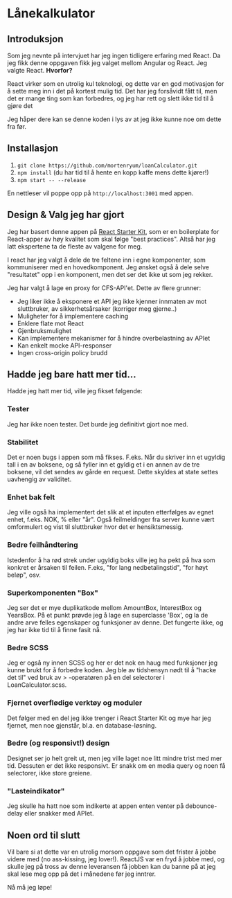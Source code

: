 # Lånekalkulator
## Introduksjon
Som jeg nevnte på intervjuet har jeg ingen tidligere erfaring med React. Da jeg fikk denne oppgaven fikk jeg valget mellom Angular og React. Jeg valgte React. __Hvorfor?__

React virker som en utrolig kul teknologi, og dette var en god motivasjon for å sette meg inn i det på kortest mulig tid. Det har jeg forsåvidt fått til, men det er mange ting som kan forbedres, og jeg har rett og slett ikke tid til å gjøre det

Jeg håper dere kan se denne koden i lys av at jeg ikke kunne noe om dette fra før. 

## Installasjon
1. `git clone https://github.com/mortenryum/loanCalculator.git`
2. `npm install` (du har tid til å hente en kopp kaffe mens dette kjører!)
3. `npm start -- --release` 

En nettleser vil poppe opp på `http://localhost:3001` med appen.

## Design & Valg jeg har gjort
 Jeg har basert denne appen på [React Starter Kit](https://github.com/kriasoft/react-starter-kit), som er en boilerplate for React-apper av høy kvalitet som skal følge "best practices". Altså har jeg latt ekspertene ta de fleste av valgene for meg. 
 
 I react har jeg valgt å dele de tre feltene inn i egne komponenter, som kommuniserer med en hovedkomponent. Jeg ønsket også å dele selve "resultatet" opp i en komponent, men det ser det ikke ut som jeg rekker.
 
 Jeg har valgt å lage en proxy for CFS-API'et. Dette av flere grunner: 
 * Jeg liker ikke å eksponere et API jeg ikke kjenner innmaten av mot sluttbruker, av sikkerhetsårsaker (korriger meg gjerne..)
 * Muligheter for å implementere caching
 * Enklere flate mot React
 * Gjenbruksmulighet
 * Kan implementere mekanismer for å hindre overbelastning av APIet
 * Kan enkelt mocke API-responser
 * Ingen cross-origin policy brudd

## Hadde jeg bare hatt mer tid...
Hadde jeg hatt mer tid, ville jeg fikset følgende:
### Tester
Jeg har ikke noen tester. Det burde jeg definitivt gjort noe med.
### Stabilitet
Det er noen bugs i appen som må fikses. F.eks. Når du skriver inn et ugyldig tall i en av boksene, og så fyller inn et gyldig et i en annen av de tre boksene, vil det sendes av gårde en request. Dette skyldes at state settes uavhengig av validitet.
### Enhet bak felt
Jeg ville også ha implementert det slik at et inputen etterfølges av egnet enhet, f.eks. NOK, % eller "år". Også feilmeldinger fra server kunne vært omformulert og vist til sluttbruker hvor det er hensiktsmessig.
### Bedre feilhåndtering
Istedenfor å ha rød strek under ugyldig boks ville jeg ha pekt på hva som konkret er årsaken til feilen. F.eks, "for lang nedbetalingstid", "for høyt beløp", osv.
### Superkomponenten "Box"
Jeg ser det er mye duplikatkode mellom AmountBox, InterestBox og YearsBox. På et punkt prøvde jeg å lage en superclasse 'Box', og la de andre arve felles egenskaper og funksjoner av denne. Det fungerte ikke, og jeg har ikke tid til å finne fasit nå.
### Bedre SCSS
Jeg er også ny innen SCSS og her er det nok en haug med funksjoner jeg kunne brukt for å forbedre koden. Jeg ble av tidshensyn nødt til å "hacke det til" ved bruk av > -operatøren på en del selectorer i LoanCalculator.scss.
### Fjernet overflødige verktøy og moduler
Det følger med en del jeg ikke trenger i React Starter Kit og mye har jeg fjernet, men noe gjenstår, bl.a. en database-løsning.
### Bedre (og responsivt!) design
Designet ser jo helt greit ut, men jeg ville laget noe litt mindre trist med mer tid. Dessuten er det ikke responsivt. Er snakk om en media query og noen få selectorer, ikke store greiene.
### "Lasteindikator"
Jeg skulle ha hatt noe som indikerte at appen enten venter på debounce-delay eller snakker med APIet. 

## Noen ord til slutt
Vil bare si at dette var en utrolig morsom oppgave som det frister å jobbe videre med (no ass-kissing, jeg lover!). ReactJS var en fryd å jobbe med, og skulle jeg på tross av denne leveransen få jobben kan du banne på at jeg skal lese meg opp på det i månedene før jeg inntrer. 

Nå må jeg løpe! 
